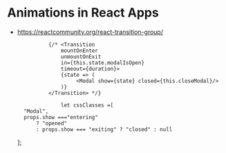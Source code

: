 # Animations in React Apps

- https://reactcommunity.org/react-transition-group/

				{/* <Transition
					mountOnEnter
					unmountOnExit
					in={this.state.modalIsOpen}
					timeout={duration}>
					{state => (
						 <Modal show={state} closed={this.closeModal}/>
					)}
				</Transition> */}

					let cssClasses =[
		"Modal",
		props.show ==="entering"
			? "opened"
			: props.show === "exiting" ? "closed" : null
	];